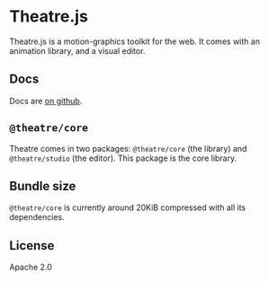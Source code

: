# Theatre.js

Theatre.js is a motion-graphics toolkit for the web. It comes with an animation library, and a visual editor.

## Docs

Docs are [on github](https://github.com/AriaMinaei/theatre).

## `@theatre/core`

Theatre comes in two packages: `@theatre/core` (the library) and `@theatre/studio` (the editor). This package is the core library.

## Bundle size

`@theatre/core` is currently around 20KiB compressed with all its dependencies.

## License

Apache 2.0